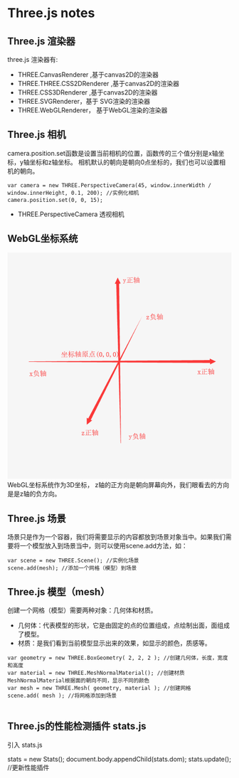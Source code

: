 # Three.js notes  



## Three.js 渲染器


three.js 渲染器有:

- THREE.CanvasRenderer ,基于canvas2D的渲染器
- THREE.THREE.CSS2DRenderer ,基于canvas2D的渲染器
- THREE.CSS3DRenderer ,基于canvas2D的渲染器
- THREE.SVGRenderer，基于 SVG渲染的渲染器
- THREE.WebGLRenderer， 基于WebGL渲染的渲染器


## Three.js 相机


camera.position.set函数是设置当前相机的位置，函数传的三个值分别是x轴坐标，y轴坐标和z轴坐标。
相机默认的朝向是朝向0点坐标的，我们也可以设置相机的朝向。
 
```
var camera = new THREE.PerspectiveCamera(45, window.innerWidth / window.innerHeight, 0.1, 200); //实例化相机
camera.position.set(0, 0, 15);
```

- THREE.PerspectiveCamera 透视相机

## WebGL坐标系统

![WebGL坐标系统](./webgl.png)
WebGL坐标系统作为3D坐标， z轴的正方向是朝向屏幕向外，我们眼看去的方向是是z轴的负方向。


## Three.js 场景

场景只是作为一个容器，我们将需要显示的内容都放到场景对象当中。如果我们需要将一个模型放入到场景当中，则可以使用scene.add方法，如：


```
var scene = new THREE.Scene(); //实例化场景
scene.add(mesh); //添加一个网格（模型）到场景
```

## Three.js 模型（mesh）
创建一个网格（模型）需要两种对象：几何体和材质。

- 几何体：代表模型的形状，它是由固定的点的位置组成，点绘制出面，面组成了模型。
- 材质：是我们看到当前模型显示出来的效果，如显示的颜色，质感等。


```
var geometry = new THREE.BoxGeometry( 2, 2, 2 ); //创建几何体，长度，宽度和高度
var material = new THREE.MeshNormalMaterial(); //创建材质 MeshNormalMaterial根据面的朝向不同，显示不同的颜色
var mesh = new THREE.Mesh( geometry, material ); //创建网格
scene.add( mesh ); //将网格添加到场景
 
```


## Three.js的性能检测插件 stats.js

引入 stats.js
<script src="http://www.wjceo.com/lib/js/libs/stats.min.js"></script>

stats = new Stats();
document.body.appendChild(stats.dom);
stats.update(); //更新性能插件